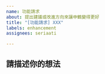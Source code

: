 ```yaml
---
name: 功能請求
about: 提出建議或改進方向來讓申鶴變得更好
title: "[功能請求] XXX"
labels: enhancement
assignees: seriaati

---
```


## 請描述你的想法
